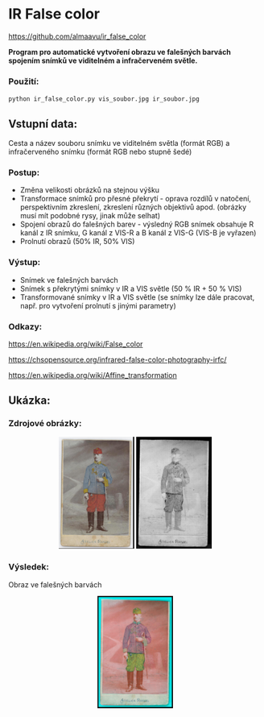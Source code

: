 # IR False color
https://github.com/almaavu/ir_false_color

**Program pro automatické vytvoření obrazu ve falešných barvách spojením snímků ve viditelném a infračerveném světle.**

### Použití:
    python ir_false_color.py vis_soubor.jpg ir_soubor.jpg  

## Vstupní data:
Cesta a název souboru snímku ve viditelném světla (formát RGB) a infračerveného snímku (formát RGB nebo stupně šedé)

### Postup:
- Změna velikosti obrázků na stejnou výšku
- Transformace snímků pro přesné překrytí - oprava rozdílů v natočení, perspektivním zkreslení, zkreslení různých objektivů apod. (obrázky musí mít podobné rysy, jinak  může selhat)
- Spojení obrazů do falešných barev - výsledný RGB snímek obsahuje R kanál z IR snímku,
     G kanál z VIS-R a B kanál z VIS-G (VIS-B je vyřazen)
- Prolnutí obrazů (50% IR, 50% VIS)

### Výstup:
- Snímek ve falešných barvách
- Snímek s překrytými snímky v IR a VIS světle (50 % IR + 50 % VIS)
- Transformované snímky v IR a VIS světle (se snímky lze dále pracovat, např. pro vytvoření prolnutí s jinými parametry)

### Odkazy:

https://en.wikipedia.org/wiki/False_color

https://chsopensource.org/infrared-false-color-photography-irfc/

https://en.wikipedia.org/wiki/Affine_transformation


## Ukázka:

### Zdrojové obrázky:
<p align="center">
  <img src="samples/vis_image.jpg" width="150" title="">
  <img src="samples/ir_image.jpg" width="150" alt="">
</p>

### Výsledek:
Obraz ve falešných barvách
<p align="center">
  <img src="samples/false_color_images/ir_image_vis_image_falsecolor.png" width="150">
</p>
